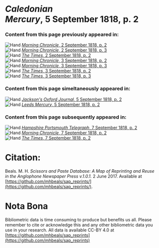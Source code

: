 # *Caledonian Mercury*, 5 September 1818, p. 2  
  
### Content from this page previously appeared in:  
![Hand](http://scissorsandpaste.net/wp-content/uploads/2017/06/smallhandpointer.png) [*Morning Chronicle*, 2 September 1818, p. 2](https://mhbeals.github.io/sap_html/Morning-Chronicle/Morning-Chronicle-2-September-1818-p-2)  
![Hand](http://scissorsandpaste.net/wp-content/uploads/2017/06/smallhandpointer.png) [*Morning Chronicle*, 2 September 1818, p. 3](https://mhbeals.github.io/sap_html/Morning-Chronicle/Morning-Chronicle-2-September-1818-p-3)  
![Hand](http://scissorsandpaste.net/wp-content/uploads/2017/06/smallhandpointer.png) [*The Times*, 2 September 1818, p. 2](https://mhbeals.github.io/sap_html/The-Times/The-Times-2-September-1818-p-2)  
![Hand](http://scissorsandpaste.net/wp-content/uploads/2017/06/smallhandpointer.png) [*Morning Chronicle*, 3 September 1818, p. 2](https://mhbeals.github.io/sap_html/Morning-Chronicle/Morning-Chronicle-3-September-1818-p-2)  
![Hand](http://scissorsandpaste.net/wp-content/uploads/2017/06/smallhandpointer.png) [*Morning Chronicle*, 3 September 1818, p. 3](https://mhbeals.github.io/sap_html/Morning-Chronicle/Morning-Chronicle-3-September-1818-p-3)  
![Hand](http://scissorsandpaste.net/wp-content/uploads/2017/06/smallhandpointer.png) [*The Times*, 3 September 1818, p. 2](https://mhbeals.github.io/sap_html/The-Times/The-Times-3-September-1818-p-2)  
![Hand](http://scissorsandpaste.net/wp-content/uploads/2017/06/smallhandpointer.png) [*The Times*, 3 September 1818, p. 3](https://mhbeals.github.io/sap_html/The-Times/The-Times-3-September-1818-p-3)  
  
### Content from this page simeltaneously appeared in:  
![Hand](http://scissorsandpaste.net/wp-content/uploads/2017/06/smallhandpointer.png) [*Jackson's Oxford Journal*, 5 September 1818, p. 2](https://mhbeals.github.io/sap_html/Jackson's-Oxford-Journal/Jackson's-Oxford-Journal-5-September-1818-p-2)  
![Hand](http://scissorsandpaste.net/wp-content/uploads/2017/06/smallhandpointer.png) [*Leeds Mercury*, 5 September 1818, p. 2](https://mhbeals.github.io/sap_html/Leeds-Mercury/Leeds-Mercury-5-September-1818-p-2)  
  
### Content from this page subsequently appeared in:  
![Hand](http://scissorsandpaste.net/wp-content/uploads/2017/06/smallhandpointer.png) [*Hampshire Portsmouth Telegraph*, 7 September 1818, p. 2](https://mhbeals.github.io/sap_html/Hampshire-Portsmouth-Telegraph/Hampshire-Portsmouth-Telegraph-7-September-1818-p-2)  
![Hand](http://scissorsandpaste.net/wp-content/uploads/2017/06/smallhandpointer.png) [*Morning Chronicle*, 7 September 1818, p. 2](https://mhbeals.github.io/sap_html/Morning-Chronicle/Morning-Chronicle-7-September-1818-p-2)  
![Hand](http://scissorsandpaste.net/wp-content/uploads/2017/06/smallhandpointer.png) [*The Times*, 7 September 1818, p. 2](https://mhbeals.github.io/sap_html/The-Times/The-Times-7-September-1818-p-2)  


# Citation: 

Beals. M. H. *Scissors and Paste Database: A Map of Reprinting and Reuse in the Anglophone Newspaper Press v.1.0.1.* 2 June 2017. Available at [https://github.com/mhbeals/sap_reprints/](https://github.com/mhbeals/sap_reprints/). 

# Nota Bona

Bibliometric data is time consuming to produce but benefits us all. Please remember to cite or acknowledge this and any other bibliometric data you use in your research. All data is available CC-BY 4.0 at [https://github.com/mhbeals/sap_reprints](https://github.com/mhbeals/sap_reprints)